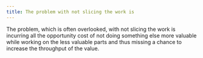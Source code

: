 ```yaml
---
title: The problem with not slicing the work is
---
```


The problem, which is often overlooked, with not slicing the work is incurring all the opportunity cost of not doing something else more valuable while working on the less valuable parts and thus missing a chance to increase the throughput of the value.
